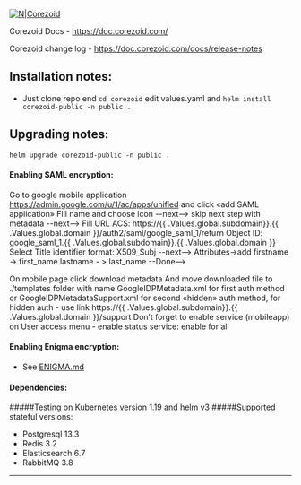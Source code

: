 [![N|Corezoid](https://corezoid.com/static/CorezoidProduct-80991adc0bc80fdda3e177ea20d188e1.png)](https://corezoid.com/)

Corezoid Docs - https://doc.corezoid.com/

Corezoid change log - https://doc.corezoid.com/docs/release-notes

## Installation notes:

- Just clone repo end ``` cd corezoid ``` edit values.yaml and ```helm install corezoid-public -n public .```

## Upgrading notes:
```helm upgrade corezoid-public -n public .```

#### Enabling SAML encryption:
Go to google mobile application https://admin.google.com/u/1/ac/apps/unified and click «add SAML application»
Fill name and choose icon --next-->
skip next step with metadata --next-->
Fill URL ACS: https://{{ .Values.global.subdomain}}.{{ .Values.global.domain }}/auth2/saml/google_saml_1/return
Object ID: google_saml_1.{{ .Values.global.subdomain}}.{{ .Values.global.domain }}
Select Title identifier format: X509_Subj --next-->
Attributes->add
firstname  -> first_name
lastname  - > last_name --Done-->

On mobile page click download metadata
And move downloaded file to ./templates folder with name GoogleIDPMetadata.xml for first auth method or GoogleIDPMetadataSupport.xml for second «hidden» auth method, for hidden auth  - use link https://{{ .Values.global.subdomain}}.{{ .Values.global.domain }}/support
Don’t forget to enable service (mobileapp) on User access menu - enable status service: enable for all


#### Enabling Enigma encryption:
- See [ENIGMA.md](ENIGMA.md)

#### Dependencies:
#####Testing on Kubernetes version 1.19 and helm v3
#####Supported stateful versions:
- Postgresql 13.3
- Redis 3.2
- Elasticsearch 6.7
- RabbitMQ 3.8
---

